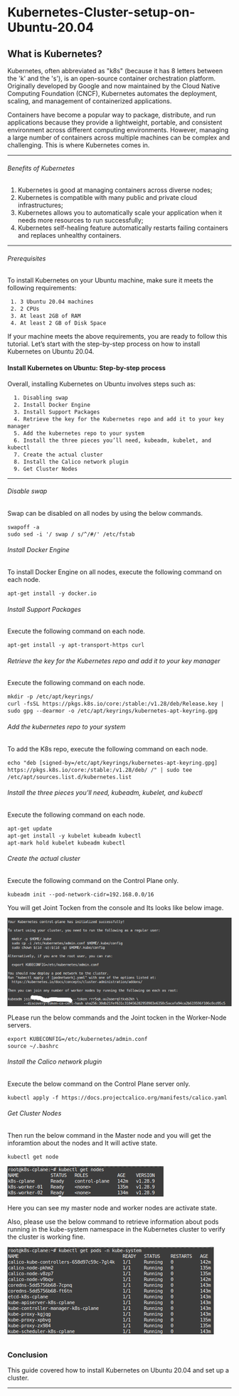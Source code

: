 # Kubernetes-Cluster-setup-on-Ubuntu-20.04

## What is Kubernetes?

Kubernetes, often abbreviated as "k8s" (because it has 8 letters between the 'k' and the 's'), is an open-source container orchestration platform. Originally developed by Google and now maintained by the Cloud Native Computing Foundation (CNCF), Kubernetes automates the deployment, scaling, and management of containerized applications.

Containers have become a popular way to package, distribute, and run applications because they provide a lightweight, portable, and consistent environment across different computing environments. However, managing a large number of containers across multiple machines can be complex and challenging. This is where Kubernetes comes in.

----
###### Benefits of Kubernetes
1. Kubernetes is good at managing containers across diverse nodes;
2. Kubernetes is compatible with many public and private cloud infrastructures;
3. Kubernetes allows you to automatically scale your application when it needs more resources to run successfully;
4. Kubernetes self-healing feature automatically restarts failing containers and replaces unhealthy containers.

----
###### Prerequisites
To install Kubernetes on your Ubuntu machine, make sure it meets the following requirements:

     1. 3 Ubuntu 20.04 machines
     2. 2 CPUs
     3. At least 2GB of RAM
     4. At least 2 GB of Disk Space
If your machine meets the above requirements, you are ready to follow this tutorial. Let’s start with the step-by-step process on how to install Kubernetes on Ubuntu 20.04.


#### Install Kubernetes on Ubuntu: Step-by-step process

Overall, installing Kubernetes on Ubuntu involves steps such as:

      1. Disabling swap
      2. Install Docker Engine
      3. Install Support Packages
      4. Retrieve the key for the Kubernetes repo and add it to your key manager
      5. Add the kubernetes repo to your system
      6. Install the three pieces you’ll need, kubeadm, kubelet, and kubectl
      7. Create the actual cluster
      8. Install the Calico network plugin
      9. Get Cluster Nodes

----
###### Disable swap
Swap can be disabled on all nodes by using the below commands.

~~~
swapoff -a
sudo sed -i '/ swap / s/^/#/' /etc/fstab
~~~

###### Install Docker Engine
To install Docker Engine on all nodes, execute the following command on each node.

~~~
apt-get install -y docker.io
~~~

###### Install Support Packages
Execute the following command on each node.

~~~
apt-get install -y apt-transport-https curl
~~~

###### Retrieve the key for the Kubernetes repo and add it to your key manager
Execute the following command on each node.

~~~
mkdir -p /etc/apt/keyrings/
curl -fsSL https://pkgs.k8s.io/core:/stable:/v1.28/deb/Release.key | sudo gpg --dearmor -o /etc/apt/keyrings/kubernetes-apt-keyring.gpg
~~~
###### Add the kubernetes repo to your system
To add the K8s repo, execute the following command on each node.

~~~
echo "deb [signed-by=/etc/apt/keyrings/kubernetes-apt-keyring.gpg] https://pkgs.k8s.io/core:/stable:/v1.28/deb/ /" | sudo tee /etc/apt/sources.list.d/kubernetes.list
~~~

###### Install the three pieces you’ll need, kubeadm, kubelet, and kubectl
Execute the following command on each node.

~~~
apt-get update
apt-get install -y kubelet kubeadm kubectl
apt-mark hold kubelet kubeadm kubectl
~~~

###### Create the actual cluster
Execute the following command on the Control Plane only.

~~~
kubeadm init --pod-network-cidr=192.168.0.0/16
~~~
You will get Joint Tocken from the console and Its looks like below image.

![Screenshot from 2023-12-20 14-43-59](https://github.com/PraveenMDevOps/Kubernetes-Cluster-setup-on-Ubuntu-20.04/blob/main/k8s_cluster_done.png)

PLease run the below commands and the Joint tocken in the Worker-Node servers.
~~~
export KUBECONFIG=/etc/kubernetes/admin.conf
source ~/.bashrc
~~~

###### Install the Calico network plugin
Execute the below command on the Control Plane server only.

~~~
kubectl apply -f https://docs.projectcalico.org/manifests/calico.yaml
~~~

###### Get Cluster Nodes
Then run the below command in the Master node and you will get the inforamtion about the nodes and It will active state.

~~~
kubectl get node 
~~~

![Screenshot from 2023-12-20 14-49-39](https://github.com/PraveenMDevOps/Kubernetes-Cluster-setup-on-Ubuntu-20.04/blob/main/get_nodes.png)

Here you can see my master node and worker nodes are activate state. 

Also, please use the below command to retrieve information about pods running in the kube-system namespace in the Kubernetes cluster to verify the cluster is working fine.

![Screenshot from 2023-12-20 14-49-40](https://github.com/PraveenMDevOps/Kubernetes-Cluster-setup-on-Ubuntu-20.04/blob/main/get_pods.png)


###### 
### Conclusion
This guide covered how to install Kubernetes on Ubuntu 20.04 and set up a cluster.

---

